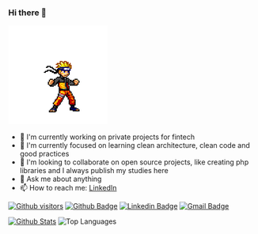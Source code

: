 ### Hi there 👋

<img src="https://github.com/guil95/guil95/blob/master/naruto.gif">

- 🔭 I'm currently working on private projects for fintech 
- 🌱 I'm currently focused on learning clean architecture, clean code and good practices
- 👯 I'm looking to collaborate on open source projects, like creating php libraries and I always publish my studies here
- 💬 Ask me about anything
- 📫 How to reach me: [LinkedIn](https://www.linkedin.com/in/guilhermehrodrigues/)

[![Github visitors](https://visitor-badge.glitch.me/badge?page_id=guil95.visitor-badge)](https://github.com/guil95)
[![Github Badge](https://img.shields.io/badge/-Github-000?style=flat-square&logo=Github&logoColor=white&link=https://github.com/guil95)](https://github.com/guil95)
[![Linkedin Badge](https://img.shields.io/badge/-LinkedIn-blue?style=flat-square&logo=Linkedin&logoColor=white&link=https://www.linkedin.com/in/guilhermehrodrigues/)](https://www.linkedin.com/in/guilhermehrodrigues)
[![Gmail Badge](https://img.shields.io/badge/-Gmail-c14438?style=flat-square&logo=Gmail&logoColor=white&link=mailto:guilhermerodriguestb@gmail.com)](mailto:guilhermerodriguestb@gmail.com)

[![Github Stats](https://github-readme-stats.vercel.app/api?username=guil95&hide=[%22issues%22,%22prs%22,%22contribs%22]&show_icons=true&theme=default)](https://github.com/guil95)
![Top Languages](https://github-readme-stats.vercel.app/api/top-langs/?username=guil95&hide=html&layout=compact&theme=buefy)
